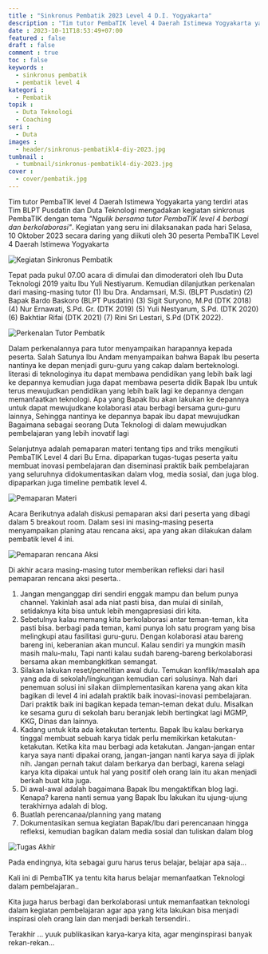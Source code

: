 ```yaml
---
title : "Sinkronus Pembatik 2023 Level 4 D.I. Yogyakarta"
description : "Tim tutor PembaTIK level 4 Daerah Istimewa Yogyakarta yang terdiri atas Tim BLPT Pusdatin dan Duta Teknologi mengadakan kegiatan sinkronus PembaTIK dengan tema Ngulik bersama tutor PembaTIK level 4 berbagi dan berkolaborasi Selasa, 10 Oktober 2023 secara daring diikuti 30 peserta"
date : 2023-10-11T18:53:49+07:00
featured : false
draft : false
comment : true
toc : false
keywords : 
  - sinkronus pembatik
  - pembatik level 4
kategori : 
  - Pembatik
topik :
  - Duta Teknologi
  - Coaching
seri : 
  - Duta
images : 
  - header/sinkronus-pembatikl4-diy-2023.jpg
tumbnail : 
  - tumbnail/sinkronus-pembatikl4-diy-2023.jpg
cover : 
  - cover/pembatik.jpg
---
```


Tim tutor PembaTIK level 4 Daerah Istimewa Yogyakarta yang terdiri atas Tim BLPT Pusdatin dan Duta Teknologi mengadakan kegiatan sinkronus PembaTIK dengan tema *"Ngulik bersama tutor PembaTIK level 4 berbagi dan berkolaborasi"*. Kegiatan yang seru ini dilaksanakan pada hari Selasa, 10 Oktober 2023 secara daring yang diikuti oleh 30 peserta PembaTIK Level 4 Daerah Istimewa Yogyakarta

![Kegiatan Sinkronus Pembatik](/images/pembatik/duta/foto-bersama.jpg)

Tepat pada pukul 07.00 acara di dimulai dan dimoderatori oleh Ibu Duta Teknologi 2019 yaitu Ibu Yuli Nestiyarum. Kemudian dilanjutkan perkenalan dari masing-masing tutor  (1) Ibu Dra. Andamsari, M.Si. (BLPT Pusdatin) (2) Bapak Bardo Baskoro (BLPT Pusdatin) (3) Sigit Suryono, M.Pd (DTK 2018) (4) Nur Ernawati, S.Pd. Gr. (DTK 2019) (5) Yuli Nestyarum, S.Pd. (DTK 2020) (6) Bakhtiar Rifai (DTK 2021) (7) Rini Sri Lestari, S.Pd (DTK 2022).

![Perkenalan Tutor Pembatik](/images/pembatik/duta/perkenalan-tutor.jpg)

Dalam perkenalannya para tutor menyampaikan harapannya kepada peserta. Salah Satunya Ibu Andam menyampaikan bahwa Bapak Ibu peserta nantinya ke depan menjadi guru-guru yang cakap dalam berteknologi. literasi di teknologinya itu dapat membawa pendidikan yang lebih baik lagi ke depannya kemudian juga dapat membawa peserta didik Bapak Ibu untuk terus  mewujudkan pendidikan yang lebih baik lagi ke depannya dengan memanfaatkan teknologi. Apa yang Bapak Ibu akan lakukan ke depannya untuk dapat mewujudkane  kolaborasi atau berbagi bersama guru-guru lainnya, Sehingga nantinya ke depannya bapak ibu dapat mewujudkan Bagaimana sebagai seorang Duta Teknologi di dalam mewujudkan pembelajaran yang lebih inovatif lagi


Selanjutnya adalah pemaparan materi tentang tips and triks mengikuti PembaTIK Level 4 dari Bu Erna. dipaparkan tugas-tugas peserta yaitu membuat inovasi pembelajaran dan diseminasi praktik baik pembelajaran yang seluruhnya didokumentasikan dalam vlog, media sosial, dan juga blog. dipaparkan juga timeline pembatik level 4.

![Pemaparan Materi](/images/pembatik/duta/pemaparan-materi-sinkronus.jpg)

Acara Berikutnya adalah diskusi pemaparan aksi dari peserta yang dibagi dalam 5 breakout room. Dalam sesi ini masing-masing peserta menyampaikan planing atau rencana aksi, apa yang akan dilakukan dalam pembatik level 4 ini. 

![Pemaparan rencana Aksi](/images/pembatik/duta/pemaparan-rencana-aksi.jpg)

Di akhir acara masing-masing tutor memberikan refleksi dari hasil pemaparan rencana aksi peserta..
1. Jangan menganggap diri sendiri enggak mampu dan belum punya channel. Yakinlah asal ada niat pasti bisa, dan mulai di sinilah, setidaknya kita bisa untuk lebih mengapresiasi diri kita.
2. Sebetulnya kalau memang kita berkolaborasi antar teman-teman, kita pasti bisa. berbagi pada teman, kami punya loh satu program yang bisa melingkupi atau fasilitasi guru-guru. Dengan kolaborasi atau bareng bareng ini, keberanian akan muncul. Kalau sendiri ya mungkin masih masih malu-malu, Tapi nanti kalau sudah  bareng-bareng berkolaborasi bersama akan membangkitkan semangat.
3. Silakan lakukan reset/penelitian awal dulu. Temukan konflik/masalah apa yang ada di sekolah/lingkungan kemudian cari solusinya. Nah dari penemuan solusi ini silakan diimplementasikan karena yang akan kita bagikan di level 4 ini adalah praktik baik inovasi-inovasi pembelajaran. Dari praktik baik ini bagikan kepada  teman-teman dekat dulu. Misalkan ke sesama guru di sekolah baru beranjak lebih bertingkat lagi MGMP, KKG, Dinas dan lainnya. 
4.  Kadang untuk kita ada ketakutan tertentu. Bapak Ibu kalau berkarya tinggal membuat sebuah karya tidak perlu memikirkan ketakutan-ketakutan. Ketika kita mau berbagi ada ketakutan. Jangan-jangan entar karya saya nanti dipakai orang,  jangan-jangan nanti karya saya di jiplak nih. Jangan pernah takut dalam berkarya dan berbagi, karena selagi karya kita dipakai untuk hal yang positif oleh orang lain itu akan menjadi berkah buat kita juga.
5.  Di awal-awal adalah bagaimana Bapak Ibu mengaktifkan blog lagi. Kenapa? karena nanti semua yang Bapak Ibu lakukan itu ujung-ujung terakhirnya adalah di blog.
6.  Buatlah perencanaa/planning yang matang
7.  Dokumentasikan semua kegiatan Bapak/Ibu dari perencanaan hingga refleksi, kemudian bagikan dalam media sosial dan tuliskan dalam blog

![Tugas Akhir](/images/pembatik/duta/tugas-akhir.jpg)

Pada endingnya, kita sebagai guru harus terus belajar, belajar apa saja...

Kali ini di PembaTIK ya tentu kita harus belajar memanfaatkan Teknologi dalam pembelajaran..

Kita juga harus berbagi dan berkolaborasi untuk memanfaatkan teknologi dalam kegiatan pembelajaran agar apa yang kita lakukan bisa menjadi inspirasi oleh orang lain dan menjadi berkah tersendiri..

Terakhir ... yuuk publikasikan karya-karya kita, agar menginspirasi banyak rekan-rekan...